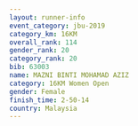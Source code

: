 ```yaml
---
layout: runner-info 
event_category: jbu-2019 
category_km: 16KM  
overall_rank: 114
gender_rank: 20
category_rank: 20
bib: 63003
name: MAZNI BINTI MOHAMAD AZIZ
category: 16KM Women Open
gender: Female
finish_time: 2-50-14
country: Malaysia
---
```

